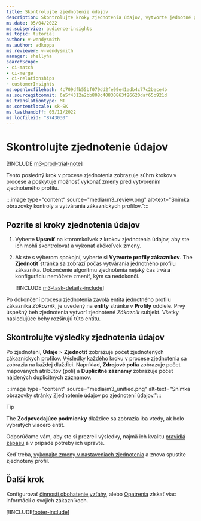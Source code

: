 ```yaml
---
title: Skontrolujte zjednotenie údajov
description: Skontrolujte kroky zjednotenia údajov, vytvorte jednotné profily zákazníkov a skontrolujte výsledky
ms.date: 05/04/2022
ms.subservice: audience-insights
ms.topic: tutorial
author: v-wendysmith
ms.author: adkuppa
ms.reviewer: v-wendysmith
manager: shellyha
searchScope:
- ci-match
- ci-merge
- ci-relationships
- customerInsights
ms.openlocfilehash: 4c709dfb55bf079dd2fe99e41adb4c77c2bece4b
ms.sourcegitcommit: 6a5f4312a2bb808c40830863f26620daf65b921d
ms.translationtype: MT
ms.contentlocale: sk-SK
ms.lasthandoff: 05/11/2022
ms.locfileid: "8743030"
---
```

# <a name="review-data-unification"></a>Skontrolujte zjednotenie údajov

[!INCLUDE [m3-prod-trial-note](includes/m3-prod-trial-note.md)]

Tento posledný krok v procese zjednotenia zobrazuje súhrn krokov v procese a poskytuje možnosť vykonať zmeny pred vytvorením zjednoteného profilu.

:::image type="content" source="media/m3_review.png" alt-text="Snímka obrazovky kontroly a vytvárania zákazníckych profilov.":::

## <a name="review-the-data-unification-steps"></a>Pozrite si kroky zjednotenia údajov

1. Vyberte **Upraviť** na ktoromkoľvek z krokov zjednotenia údajov, aby ste ich mohli skontrolovať a vykonať akékoľvek zmeny.

1. Ak ste s výberom spokojní, vyberte si **Vytvorte profily zákazníkov**. The **Zjednotiť** stránka sa zobrazí počas vytvárania jednotného profilu zákazníka. Dokončenie algoritmu zjednotenia nejaký čas trvá a konfiguráciu nemôžete zmeniť, kým sa nedokončí.

   [!INCLUDE [m3-task-details-include](includes/m3-task-details.md)]

Po dokončení procesu zjednotenia zavolá entita jednotného profilu zákazníka *Zákazník*, je uvedený na **entity** stránke v **Profily** oddiele. Prvý úspešný beh zjednotenia vytvorí zjednotené *Zákazník* subjekt. Všetky nasledujúce behy rozširujú túto entitu.

## <a name="review-the-results-of-data-unification"></a>Skontrolujte výsledky zjednotenia údajov

Po zjednotení, **Údaje** > **Zjednotiť** zobrazuje počet zjednotených zákazníckych profilov. Výsledky každého kroku v procese zjednotenia sa zobrazia na každej dlaždici. Napríklad, **Zdrojové polia** zobrazuje počet mapovaných atribútov (polí) a **Duplicitné záznamy** zobrazuje počet nájdených duplicitných záznamov.

:::image type="content" source="media/m3_unified.png" alt-text="Snímka obrazovky stránky Zjednotenie údajov po zjednotení údajov.":::

> [!TIP]
> The **Zodpovedajúce podmienky** dlaždice sa zobrazia iba vtedy, ak bolo vybratých viacero entít.

Odporúčame vám, aby ste si prezreli výsledky, najmä ich kvalitu [pravidlá zápasu](data-unification-update.md#manage-match-rules) a v prípade potreby ich upravte.

Keď treba, [vykonajte zmeny v nastaveniach zjednotenia](data-unification-update.md) a znova spustite zjednotený profil.

## <a name="next-step"></a>Ďalší krok

Konfigurovať [činnosti](activities.md),[obohatenie](enrichment-hub.md),[vzťahy](relationships.md), alebo [Opatrenia](measures.md) získať viac informácií o svojich zákazníkoch.

[!INCLUDE[footer-include](includes/footer-banner.md)]
